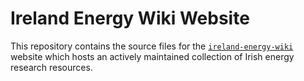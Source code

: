 # Ireland Energy Wiki Website

This repository contains the source files for the [`ireland-energy-wiki`](https://energy-modelling-ireland.github.io/) website which hosts an actively maintained collection of Irish energy research resources.  

